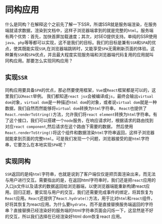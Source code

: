 # 同构应用
什么是同构？在解释这个之前先了解一下SSR，所谓SSR就是服务端渲染，在服务端就请求数据，渲染到文档中，这样子浏览器端拿到的就是完整的`html`。服务端有两个优势：首先，加快首屏加载速度；其次，对SEO提供支持。单纯的SSR使用`java`、`php`等等都可以实现，这不是我们的目标。我们的目标是兼有`SSR`和`SPA`的优点，使其既能实现`SSR`,在浏览器端跳转时，又能享受`SPA`无需刷新页面的体验。这种兼有`SSR`和`SPA`优点，并且最大程度实现服务端和浏览器端代码复用的应用就叫同构应用。那要怎么实现同构应用？


## 实现`SSR`
同构应用要具备`SPA`的优点，那必然要使用框架，`Vue`或`React`框架都是可以的，这里我们以`React`举例。 我们都知道`react jsx`会被编译成`js`，最终会输出`virtual dom`对象，`virtual dom`是一种描述`html dom`的对象，或者说`virtual dom`就是一种数据，我们自然而然能够将`virtual dom`转换为`html`字符串，  `React`也提供了`React.renderToString()`方法，允许我们将`react element`转换为`html`字符串。有了这个接口，我们可以搭建一个`node`服务，在响应请求时，根据请求的路由找到对应`react component`,然后请求在这个路由下需要的数据， 然后使用`React.renderToString()`将这个组件和数据渲染`html`字符串返回，这样子浏览器就能拿到页面的完整`html`。可是我们发现一个问题，浏览器接受的是`html`字符串，它要怎么在本地实现`SPA`呢？

## 实现同构
`SSR`返回的是纯`html`字符串，也就是说到了客户端仅仅是把页面渲染出来，而无法与用户进行交互。需要指出的是，在返回html字符串时，我们还是把`react`应用的入口js文件以及请求的数据返回给浏览器端，以使浏览器端能重新构建react应用。回归正题，要实现与用户的交互，我们还需要完成事件的绑定，将其恢复为`React`应用。`React`还提供了`React.hydrate()`方法，用于比对`html`和`react`组件，好将其恢复为react应用。为什么要`hydrate`，而不是直接替换服务端返回的字符串？直接替换已经渲染好的服务端的html字符串页面会闪烁一下，这显然是不好的交互，所以我们选择在已经渲染好html dom恢复react 应用。




